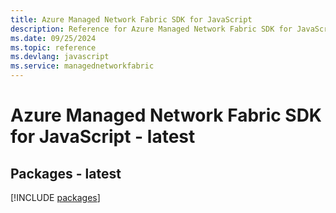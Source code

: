 ```yaml
---
title: Azure Managed Network Fabric SDK for JavaScript
description: Reference for Azure Managed Network Fabric SDK for JavaScript
ms.date: 09/25/2024
ms.topic: reference
ms.devlang: javascript
ms.service: managednetworkfabric
---
```

# Azure Managed Network Fabric SDK for JavaScript - latest
## Packages - latest
[!INCLUDE [packages](managed-network-fabric-index.md)]